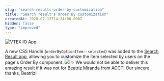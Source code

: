 ```yaml
---
slug: "search-results-order-by-customization"
title: "Search result's Order By customization"
createdAt: 2020-07-13T14:24:00.000Z
hidden: false
type: "improved"
---
```


![VTEX IO App](https://raw.githubusercontent.com/vtexdocs/dev-portal-content/main/images/search-results-order-by-customization-0.png)

A new CSS Handle (`orderByOptionItem--selected`) was added to the [Search Result app](https://vtex.io/docs/components/all/vtex.search-result/), allowing you to customize the item selected by users on the page's Order By component.
![](https://raw.githubusercontent.com/vtexdocs/dev-portal-content/main/images/search-results-order-by-customization-1.png)
✨ We would not be able to deliver this amazing result if it was not for [Beatriz Miranda](https://github.com/BeatrizMiranda) from ACCT! Our sincere thanks, Beatriz!
